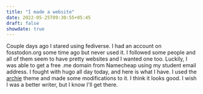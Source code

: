 ```yaml
---
title: "I made a website"
date: 2022-05-25T09:30:55+05:45
draft: false
showdate: true
---
```


Couple days ago I stared using fediverse. I had an account on fosstodon.org some time ago but never used it. I followed some people and all of them seem to have pretty websites and I wanted one too. Luckily, I was able to get a free .me domain from Namecheap using my student email address. I fought with hugo all day today, and here is what I have. I used the [archie](https://github.com/athul/archie) theme and made some modifications to it. I think it looks good. I wish I was a better writer, but I know I'll get there.

